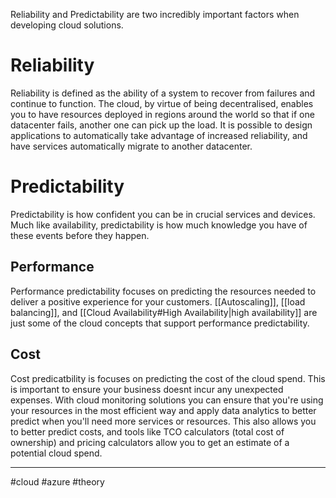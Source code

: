 Reliability and Predictability are two incredibly important factors when developing cloud solutions.
# Reliability
Reliability is defined as the ability of a system to recover from failures and continue to function. The cloud, by virtue of being decentralised, enables you to have resources deployed in regions around the world so that if one datacenter fails, another one can pick up the load. It is possible to design applications to automatically take advantage of increased reliability, and have services automatically migrate to another datacenter.

# Predictability
Predictability is how confident you can be in crucial services and devices. Much like availability, predictability is how much knowledge you have of these events before they happen. 
## Performance
Performance predictability focuses on predicting the resources needed to deliver a positive experience for your customers. [[Autoscaling]], [[load balancing]], and [[Cloud Availability#High Availability|high availability]] are just some of the cloud concepts that support performance predictability.
## Cost 
Cost predicatbility is focuses on predicting the cost of the cloud spend. This is important to ensure your business doesnt incur any unexpected expenses. With cloud monitoring solutions you can ensure that you're using your resources in the most efficient way and apply data analytics to better predict when you'll need more services or resources. This also allows you to better predict costs, and tools like TCO calculators (total cost of ownership) and pricing calculators allow you to get an estimate of a potential cloud spend.

--- 
#cloud #azure #theory 